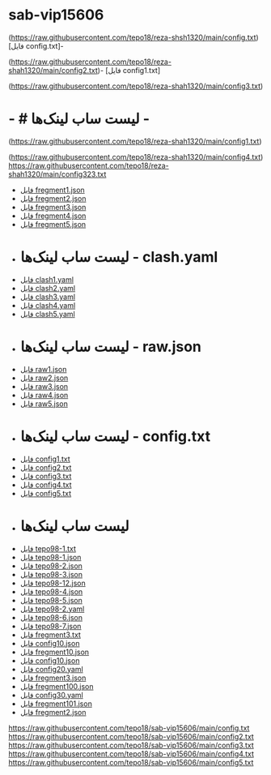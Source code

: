 # sab-vip15606

(https://raw.githubusercontent.com/tepo18/reza-shsh1320/main/config.txt)[فایل config.txt]-

(https://raw.githubusercontent.com/tepo18/reza-shah1320/main/config2.txt)- [فایل config1.txt]

(https://raw.githubusercontent.com/tepo18/reza-shah1320/main/config3.txt)
# - # لیست ساب لینک‌ها - 
(https://raw.githubusercontent.com/tepo18/reza-shah1320/main/config1.txt)

(https://raw.githubusercontent.com/tepo18/reza-shah1320/main/config4.txt)
https://raw.githubusercontent.com/tepo18/reza-shah1320/main/config323.txt
- [فایل fregment1.json](https://raw.githubusercontent.com/tepo18/reza-shah1320/main/fregment1.json)
- [فایل fregment2.json](https://raw.githubusercontent.com/tepo18/reza-shah1320/main/fregment2.json)
- [فایل fregment3.json](https://raw.githubusercontent.com/tepo18/reza-shah1320/main/fregment3.json)
- [فایل fregment4.json](https://raw.githubusercontent.com/tepo18/reza-shah1320/main/fregment4.json)
- [فایل fregment5.json](https://raw.githubusercontent.com/tepo18/reza-shah1320/main/fregment5.json)
- # لیست ساب لینک‌ها - clash.yaml
- [فایل clash1.yaml](https://raw.githubusercontent.com/tepo18/reza-shah1320/main/clash1.yaml)
- [فایل clash2.yaml](https://raw.githubusercontent.com/tepo18/reza-shah1320/main/clash2.yaml)
- [فایل clash3.yaml](https://raw.githubusercontent.com/tepo18/reza-shah1320/main/clash3.yaml)
- [فایل clash4.yaml](https://raw.githubusercontent.com/tepo18/reza-shah1320/main/clash4.yaml)
- [فایل clash5.yaml](https://raw.githubusercontent.com/tepo18/reza-shah1320/main/clash5.yaml)
- # لیست ساب لینک‌ها - raw.json
- [فایل raw1.json](https://raw.githubusercontent.com/tepo18/reza-shah1320/main/raw1.json)
- [فایل raw2.json](https://raw.githubusercontent.com/tepo18/reza-shah1320/main/raw2.json)
- [فایل raw3.json](https://raw.githubusercontent.com/tepo18/reza-shah1320/main/raw3.json)
- [فایل raw4.json](https://raw.githubusercontent.com/tepo18/reza-shah1320/main/raw4.json)
- [فایل raw5.json](https://raw.githubusercontent.com/tepo18/reza-shah1320/main/raw5.json)
- # لیست ساب لینک‌ها - config.txt
- [فایل config1.txt](https://raw.githubusercontent.com/tepo18/reza-shah1320/main/config1.txt)
- [فایل config2.txt](https://raw.githubusercontent.com/tepo18/reza-shah1320/main/config2.txt)
- [فایل config3.txt](https://raw.githubusercontent.com/tepo18/reza-shah1320/main/config3.txt)
- [فایل config4.txt](https://raw.githubusercontent.com/tepo18/reza-shah1320/main/config4.txt)
- [فایل config5.txt](https://raw.githubusercontent.com/tepo18/reza-shah1320/main/config5.txt)
- # لیست ساب لینک‌ها
- [فایل tepo98-1.txt](https://raw.githubusercontent.com/tepo18/reza-shah1320/main/tepo98-1.txt)
- [فایل tepo98-1.json](https://raw.githubusercontent.com/tepo18/reza-shah1320/main/tepo98-1.json)
- [فایل tepo98-2.json](https://raw.githubusercontent.com/tepo18/reza-shah1320/main/tepo98-2.json)
- [فایل tepo98-3.json](https://raw.githubusercontent.com/tepo18/reza-shah1320/main/tepo98-3.json)
- [فایل tepo98-12.json](https://raw.githubusercontent.com/tepo18/reza-shah1320/main/tepo98-12.json)
- [فایل tepo98-4.json](https://raw.githubusercontent.com/tepo18/sab-vip10/main/tepo98-4.json)
- [فایل tepo98-5.json](https://raw.githubusercontent.com/tepo18/sab-vip10/main/tepo98-5.json)
- [فایل tepo98-2.yaml](https://raw.githubusercontent.com/tepo18/sab-vip10/main/tepo98-2.yaml)
- [فایل tepo98-6.json](https://raw.githubusercontent.com/tepo18/sab-vip10/main/tepo98-6.json)
- [فایل tepo98-7.json](https://raw.githubusercontent.com/tepo18/sab-vip10/main/tepo98-7.json)
- [فایل fregment3.txt](https://raw.githubusercontent.com/tepo18/sab-vip10/main/fregment3.txt)
- [فایل config10.json](https://raw.githubusercontent.com/tepo18/sab-vip10/main/config10.json)
- [فایل fregment10.json](https://raw.githubusercontent.com/tepo18/sab-vip10/main/fregment10.json)
- [فایل config10.json](https://raw.githubusercontent.com/tepo18/sab-vip10/main/config10.json)
- [فایل config20.yaml](https://raw.githubusercontent.com/tepo18/sab-vip10/main/config20.yaml)
- [فایل fregment3.json](https://raw.githubusercontent.com/tepo18/sab-vip10/main/fregment3.json)
- [فایل fregment100.json](https://raw.githubusercontent.com/tepo18/sab-vip10/main/fregment100.json)
- [فایل config30.yaml](https://raw.githubusercontent.com/tepo18/sab-vip10/main/config30.yaml)
- [فایل fregment101.json](https://raw.githubusercontent.com/tepo18/sab-vip10/main/fregment101.json)
- [فایل fregment2.json](https://raw.githubusercontent.com/tepo18/sab-vip10/main/fregment2.json)


https://raw.githubusercontent.com/tepo18/sab-vip15606/main/config.txt
https://raw.githubusercontent.com/tepo18/sab-vip15606/main/config2.txt
https://raw.githubusercontent.com/tepo18/sab-vip15606/main/config3.txt
https://raw.githubusercontent.com/tepo18/sab-vip15606/main/config4.txt
https://raw.githubusercontent.com/tepo18/sab-vip15606/main/config5.txt
